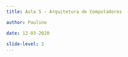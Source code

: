 ```yaml
---
title: Aula 5 - Arquitetura de Computadores

author: Paulino

date: 12-03-2020

slide-level: 2
...
```

